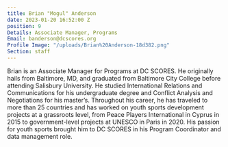 ```yaml
---
title: Brian "Mogul" Anderson
date: 2023-01-20 16:52:00 Z
position: 9
Details: Associate Manager, Programs
Email: banderson@dcscores.org
Profile Image: "/uploads/Brian%20Anderson-18d382.png"
Section: staff
---
```


Brian is an Associate Manager for Programs at DC SCORES. He originally hails from Baltimore, MD, and graduated from Baltimore City College before attending Salisbury University. He studied International Relations and Communications for his undergraduate degree and Conflict Analysis and Negotiations for his master’s. Throughout his career, he has traveled to more than 25 countries and has worked on youth sports development projects at a grassroots level, from Peace Players International in Cyprus in 2015 to government-level projects at UNESCO in Paris in 2020. His passion for youth sports brought him to DC SCORES in his Program Coordinator and data management role.